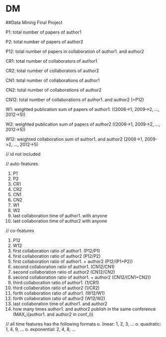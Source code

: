 # DM
##Data Mining Final Project


P1: total number of papers of author1

P2: total number of papers of author2

P12: total number of papers in collaboration of author1. and author2

CR1: total number of collaborators of author1

CR2: total number of collaborators of author2

CN1: total number of collaborations of author1

CN2: total number of collaborations of author2

CN12: total number of collaborations of author1. and author2 (=P12)

W1: weighted publication sum of papers of author1. ((2008->1, 2009->2, ..., 2012->5))

W2: weighted publication sum of papers of author2 ((2008->1, 2009->2, ..., 2012->5))

W12: weighted collaboration sum of author1. and author2 (2008->1, 2009->2, ..., 2012->5)

// id
not included

// auto-features

1. P1
1. P2
1. CR1
1. CR2
1. CN1
1. CN2
1. W1
1. W2
1. last collaboration time of author1. with anyone
1. last collaboration time of author2 with anyone

// co-features

1. P12
1. W12
1. first collaboration ratio of author1. (P12/P1)
1. first collaboration ratio of author2 (P12/P2)
1. first collaboration ratio of author1. + author2 (P12/(P1+P2))
1. second collaboration ratio of author1. (CN12/CN1)
1. second collaboration ratio of author2 (CN12/CN2)
1. second collaboration ratio of author1. + author2 (CN12/(CN1+CN2))
1. third collaboration ratio of author1. (1/CR1)
1. third collaboration ratio of author2 (1/CR2)
1. forth collaboration ratio of author1. (W12/W1)
1. forth collaboration ratio of author2 (W12/W2)
1. last collaboration time of author1. and author2
1. how many times author1. and author2 publish in the same conference (MAX_i(author1. and author2 in conf_i))


// all time features has the following formats
o. linear: 1, 2, 3, ...
o. quadratic: 1, 4, 9, ...
o. exponential: 2, 4, 8, ...


